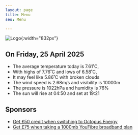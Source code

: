 ```yaml
---
layout: page
title: Menu
seo: Menu

---
```


![Logo](/images/logo.jpg){:width="832px"}

<!-- weather_marker starts -->
## On Friday, 25 April 2025

- The average temperature today is 7.61˚C,
- With highs of 7.76˚C and lows of 6.58˚C,
- It may feel like 5.86˚C with broken clouds
- The wind speed is 2.68m/s and visibility is 10000m
- The pressure is 1022hPa and humidity is 76%
- The sun will rise at 04:50 and set at 19:21

<!-- weather_marker ends -->

## Sponsors

- [Get £50 credit when switching to Octopus Energy](https://bit.ly/3oD1nnS)
- [Get £75 when taking a 1000mb YouFibre broadband plan](https://aklam.io/91zWhU?)

